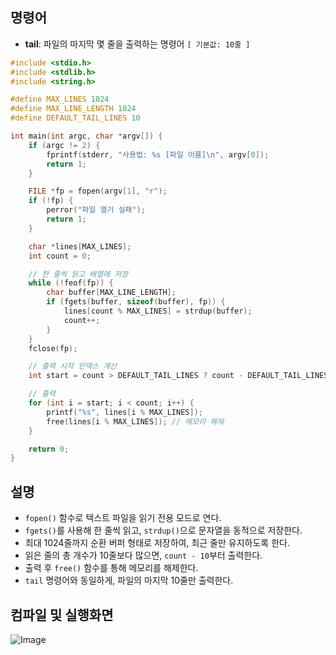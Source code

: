 ## 명령어
- **tail**: 파일의 마지막 몇 줄을 출력하는 명령어 ``[ 기본값: 10줄 ]``

```c
#include <stdio.h>
#include <stdlib.h>
#include <string.h>

#define MAX_LINES 1024
#define MAX_LINE_LENGTH 1024
#define DEFAULT_TAIL_LINES 10

int main(int argc, char *argv[]) {
    if (argc != 2) {
        fprintf(stderr, "사용법: %s [파일 이름]\n", argv[0]);
        return 1;
    }

    FILE *fp = fopen(argv[1], "r");
    if (!fp) {
        perror("파일 열기 실패");
        return 1;
    }

    char *lines[MAX_LINES];
    int count = 0;

    // 한 줄씩 읽고 배열에 저장
    while (!feof(fp)) {
        char buffer[MAX_LINE_LENGTH];
        if (fgets(buffer, sizeof(buffer), fp)) {
            lines[count % MAX_LINES] = strdup(buffer);
            count++;
        }
    }
    fclose(fp);

    // 출력 시작 인덱스 계산
    int start = count > DEFAULT_TAIL_LINES ? count - DEFAULT_TAIL_LINES : 0;

    // 출력
    for (int i = start; i < count; i++) {
        printf("%s", lines[i % MAX_LINES]);
        free(lines[i % MAX_LINES]); // 메모리 해제
    }

    return 0;
}
```
## 설명

- ``fopen()`` 함수로 텍스트 파일을 읽기 전용 모드로 연다.
- ``fgets()``를 사용해 한 줄씩 읽고, ``strdup()``으로 문자열을 동적으로 저장한다.
- 최대 1024줄까지 순환 버퍼 형태로 저장하여, 최근 줄만 유지하도록 한다.
- 읽은 줄의 총 개수가 10줄보다 많으면, ``count - 10``부터 출력한다.
- 출력 후 ``free()`` 함수를 통해 메모리를 해제한다.
- ``tail`` 명령어와 동일하게, 파일의 마지막 10줄만 출력한다.

## 컴파일 및 실행화면

![Image](https://github.com/user-attachments/assets/22668243-a17e-45ed-ad25-ea98bfa352d7)